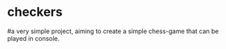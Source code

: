 # checkers
#a very simple project, aiming to create a simple chess-game that can be played in console.
